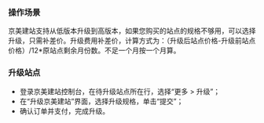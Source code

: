 ### 操作场景
京美建站支持从低版本升级到高版本，如果您购买的站点的规格不够用，可以选择升级，只需补差价。升级费用补差价，计算方式为：（升级后站点价格-升级前站点价格）/12*原站点剩余月份数。不足一个月按一个月算。

### 升级站点
-	登录京美建站控制台，在待升级站点所在行，选择“更多 > 升级”；
-	在“升级京美建站”界面，选择升级规格，单击“提交”；
-	确认订单并支付，完成升级。
